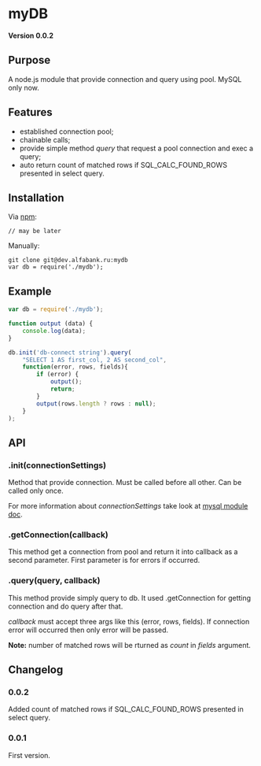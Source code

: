# myDB

**Version 0.0.2**

## Purpose
A node.js module that provide connection and query using pool. MySQL only now.

## Features
- established connection pool;
- chainable calls;
- provide simple method *query* that request a pool connection and exec a query;
- auto return count of matched rows if SQL_CALC_FOUND_ROWS presented in select query.

## Installation
Via [npm](http://github.com/isaacs/npm):
```
// may be later
```
Manually:
```
git clone git@dev.alfabank.ru:mydb
var db = require('./mydb');
```

## Example

```js
var db = require('./mydb');

function output (data) {
	console.log(data);
}

db.init('db-connect string').query(
	"SELECT 1 AS first_col, 2 AS second_col",
	function(error, rows, fields){
		if (error) {
			output();
			return;
		}
		output(rows.length ? rows : null);
	}
);
```

## API

### .init(connectionSettings)
Method that provide connection. Must be called before all other. Can be called only once.

For more information about *connectionSettings* take look at [mysql module doc](https://github.com/felixge/node-mysql#connection-options).

### .getConnection(callback)
This method get a connection from pool and return it into callback as a second parameter.
First parameter is for errors if occurred.

### .query(query, callback)
This method provide simply query to db. It used .getConnection for getting connection and do query after that.

*callback* must accept three args like this (error, rows, fields).
If connection error will occurred then only error will be passed.

__Note:__ number of matched rows will be rturned as _count_ in _fields_ argument.

## Changelog

### 0.0.2
Added count of matched rows if SQL_CALC_FOUND_ROWS presented in select query.

### 0.0.1
First version.